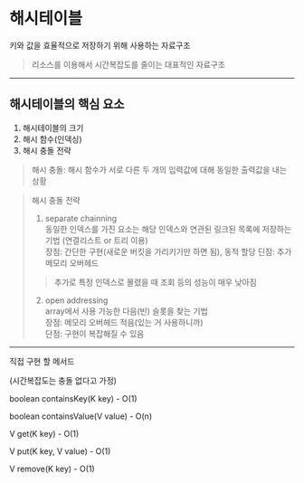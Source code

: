# 해시테이블

키와 값을 효율적으로 저장하기 위해 사용하는 자료구조

> 리소스를 이용해서 시간복잡도를 줄이는 대표적인 자료구조

---

## 해시테이블의 핵심 요소

1. 해시테이블의 크기
2. 해시 함수(인덱싱)
3. 해시 충돌 전략


> 해시 충돌: 해시 함수가 서로 다른 두 개의 입력값에 대해 동일한 출력값을 내는 상황

> 해시 충돌 전략
> 
> 1. separate chainning  
> 동일한 인덱스를 가진 요소는 해당 인덱스와 연관된 링크된 목록에 저장하는 기법 (연결리스트 or 트리 이용)  
> 장점: 간단한 구현(새로운 버킷을 가리키기만 하면 됨), 동적 할당 
> 딘잠: 추가 메모리 오버헤드
> > 추가로 특정 인덱스로 몰렸을 때 조회 등의 성능이 매우 낮아짐
> 
> 2. open addressing  
> array에서 사용 가능한 다음(빈) 슬롯을 찾는 기법  
> 장점: 메모리 오버헤드 적음(있는 거 사용하니까)  
> 단점: 구현이 복잡해질 수 있음

---

직접 구현 할 메서드

(시간복잡도는 충돌 없다고 가정)

boolean containsKey(K key) - O(1)

boolean containsValue(V value) - O(n)

V get(K key) - O(1)

V put(K key, V value) - O(1)

V remove(K key) - O(1)